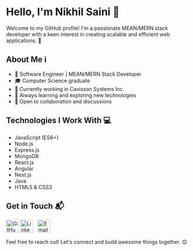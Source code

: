 # Hello, I'm Nikhil Saini 👋

Welcome to my GitHub profile! I'm a passionate MEAN/MERN stack developer with a keen interest in creating scalable and efficient web applications. 🚀

## About Me ℹ️

- 🌟 Software Engineer | MEAN/MERN Stack Developer
- 🎓 Computer Science graduate
- 💼 Currently working in Cavisson Systems Inc.
- 🌱 Always learning and exploring new technologies
- 💬 Open to collaboration and discussions

## Technologies I Work With 💻

- JavaScript (ES6+)
- Node.js
- Express.js
- MongoDB
- React.js
- Angular
- Next.js
- Java
- HTML5 & CSS3

## Get in Touch 📬

<a href="https://github.com/Nikhilsaini11"  target="_blank"><img src="https://github.com/Nikhilsaini11/Nikhilsaini11/blob/main/github.png" alt="GitHub" width="35"></a>
<a href="https://www.linkedin.com/in/nikhilsaini1?utm_source=share&utm_campaign=share_via&utm_content=profile&utm_medium=android_app" target="_blank"><img src="https://github.com/Nikhilsaini11/Nikhilsaini11/blob/main/linkedin.png" alt="LinkedIn" width="35" style="margin-right: 8px;"></a>
<a href="mailto:nikhilsaini11111@gmail.com" target="_blank"><img src="https://github.com/Nikhilsaini11/Nikhilsaini11/blob/main/gmail.png" alt="Email" width="35" style="margin-right: 8px;"></a>


Feel free to reach out! Let's connect and build awesome things together. 😊
